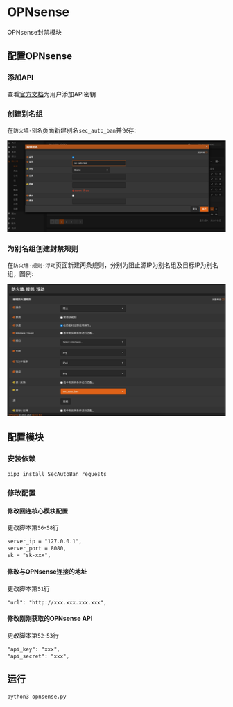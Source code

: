 # OPNsense

OPNsense封禁模块

## 配置OPNsense

### 添加API

查看[官方文档](https://docs.opnsense.org/development/how-tos/api.html)为用户添加API密钥

### 创建别名组

在`防火墙-别名`页面新建别名`sec_auto_ban`并保存:

![](./img/1.jpg)

### 为别名组创建封禁规则

在`防火墙-规则-浮动`页面新建两条规则，分别为阻止源IP为别名组及目标IP为别名组，图例:

![](./img/2.jpg)

## 配置模块

### 安装依赖

```
pip3 install SecAutoBan requests
```

### 修改配置

#### 修改回连核心模块配置

更改脚本第`56`-`58`行

```
server_ip = "127.0.0.1",
server_port = 8080,
sk = "sk-xxx",
```

#### 修改与OPNsense连接的地址

更改脚本第`51`行

```
"url": "http://xxx.xxx.xxx.xxx",
```

#### 修改刚刚获取的OPNsense API

更改脚本第`52`-`53`行

```
"api_key": "xxx",
"api_secret": "xxx",
```

## 运行

```shell
python3 opnsense.py
```

